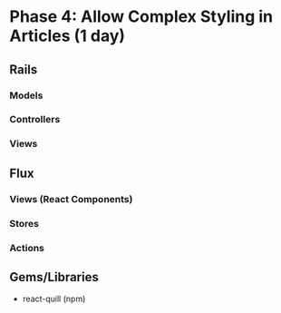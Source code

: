 # Phase 4: Allow Complex Styling in Articles (1 day)

## Rails
### Models

### Controllers

### Views

## Flux
### Views (React Components)

### Stores

### Actions

## Gems/Libraries
* react-quill (npm)